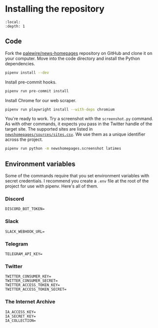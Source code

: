```{include} _templates/nav.html
```

# Installing the repository

```{contents} Sections
:local:
:depth: 1
```

## Code

Fork the [palewire/news-homepages](https://github.com/palewire/news-homepages) repository on GitHub and clone it on your computer. Move into the code directory and install the Python dependencies.

```bash
pipenv install --dev
```

Install pre-commit hooks.

```bash
pipenv run pre-commit install
```

Install Chrome for our web scraper.

```bash
pipenv run playwright install --with-deps chromium
```

You're ready to work. Try a screenshot with the `screenshot.py` command. As with other commands, it expects you pass in the Twitter handle of the target site. The supported sites are listed in [`newshomepages/sources/sites.csv`](https://github.com/palewire/news-homepages/blob/main/newshomepages/sources/sites.csv). We use them as a unique identifier across the project.

```bash
pipenv run python -m newshomepages.screenshot latimes
```

## Environment variables

Some of the commands require that you set environment variables with secret credentials. I recommend you create a `.env` file at the root of the project for use with pipenv. Here's all of them.

### Discord

```
DISCORD_BOT_TOKEN=
```

### Slack

```
SLACK_WEBHOOK_URL=
```

### Telegram

```
TELEGRAM_API_KEY=
```

### Twitter

```
TWITTER_CONSUMER_KEY=
TWITTER_CONSUMER_SECRET=
TWITTER_ACCESS_TOKEN_KEY=
TWITTER_ACCESS_TOKEN_SECRET=
```

### The Internet Archive

```
IA_ACCESS_KEY=
IA_SECRET_KEY=
IA_COLLECTION=
```
